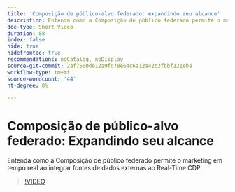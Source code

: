 ```yaml
---
title: 'Composição de público-alvo federado: expandindo seu alcance'
description: Entenda como a Composição de público federado permite o marketing em tempo real ao integrar fontes de dados externas ao Real-Time CDP.
doc-type: Short Video
duration: 88
index: false
hide: true
hidefromtoc: true
recommendations: noCatalog, noDisplay
source-git-commit: 2af7500de12a9fd78e64c6a12a42b2fbbf121eba
workflow-type: tm+mt
source-wordcount: '44'
ht-degree: 0%

---
```



# Composição de público-alvo federado: Expandindo seu alcance

Entenda como a Composição de público federado permite o marketing em tempo real ao integrar fontes de dados externas ao Real-Time CDP.

<!-- 62_S508_3442517_87_federated-audience-composition-expanding-your-reach -->
>[!VIDEO](https://video.tv.adobe.com/v/3458250/?learn=on&enablevpops=true)
